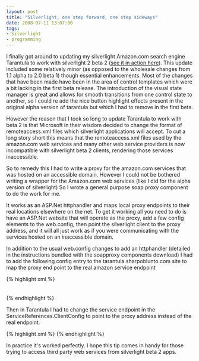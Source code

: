 ```yaml
---
layout: post
title: "Silverlight, one step forward, one step sideways"
date: 2008-07-11 13:07:00
tags:
- silverlight
- programming
---
```


I finally got around to updating my silverlight Amazon.com search engine Tarantula to work with silverlight 2 beta 2 ([see it in action here](http://tarantula.sharpoblunto.com)). This update included some relatively minor (as opposed to the wholesale changes from 1.1 alpha to 2.0 beta 1) though essential enhancements. Most of the changes that have been made have been in the area of control templates which were a bit lacking in the first beta release. The introduction of the visual state manager is great and allows for smooth transitions from one control state to another, so I could re add the nice button highlight effects present in the original alpha version of tarantula but which I had to remove in the first beta.

However the reason that I took so long to update Tarantula to work with beta 2 is that Microsoft in their wisdom decided to change the format of remoteaccess.xml files which silverlight applications will accept. To cut a long story short this means that the remoteaccess.xml files used by the amazon.com web services and many other web service providers is now incompatible with silverlight beta 2 clients, rendering those services inaccessible.

So to remedy this I had to write a proxy for the amazon.com services that was hosted on an accessible domain. However I could not be bothered writing a wrapper for the Amazon.com web services (like I did for the alpha version of silverlight) So I wrote a general purpose soap proxy component to do the work for me. 

It works as an ASP.Net httphandler and maps local proxy endpoints to their real locations elsewhere on the net. To get it working all you need to do is have an ASP.Net website that will operate as the proxy, add a few config elements to the web.config, then point the silverlight client to the proxy address, and it will all just work as if you were communicating with the services hosted on an inaccessible domain.

In addition to the usual web.config changes to add an httphandler (detailed in the instructions bundled with the soapproxy components download) I had to add the following config entry to the tarantula.sharpoblunto.com site to map the proxy end point to the real amazon service endpoint

{% highlight xml %}
<soapProxyComponent>    
 <endPointMappings>     
  <mapping proxyEndPoint="amazon.ashx" remoteEndPoint="http://soap.amazon.com/onca/soap?Service=AWSECommerceService" />     
 </endPointMappings> 
</soapProxyComponent>
{% endhighlight %}

Then in Tarantula I had to change the service endpoint in the ServiceReferences.ClientConfig to point to the proxy address instead of the real endpoint.

{% highlight xml %}
<endpoint address="http://www.sharpoblunto.com/amazon.ashx"    
 binding="basicHttpBinding" bindingConfiguration="AWSECommerceServiceBinding" 
contract="Tarantula.AmazonWebService.AWSECommerceServicePortType" name="AWSECommerceServicePort" />
{% endhighlight %}

In practice it's worked perfectly. I hope this tip comes in handy for those trying to access third party web services from silverlight beta 2 apps.
